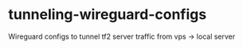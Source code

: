 # tunneling-wireguard-configs
Wireguard configs to tunnel tf2 server traffic from vps -> local server
